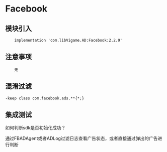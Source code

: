 # Facebook

## 模块引入

```text
    implementation 'com.libVigame.AD:Facebook:2.2.9' 
```

## 注意事项

```text
    无 
```

## 混淆过滤

```text
-keep class com.facebook.ads.**{*;}
```

## 集成测试

如何判断sdk是否初始化成功？

通过FBADAgent或者ADLog过滤日志查看广告状态，或者直接通过弹出的广告进行判断

